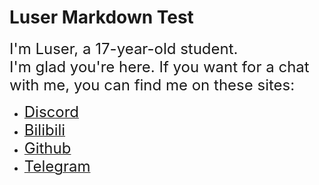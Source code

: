 # Luser Markdown Test

<font size=5>I'm Luser, a 17-year-old student.
</font>  
<font size=5>I'm glad you're here. If you want for a chat with me, you can find me on these sites:
</font>   

- [<font size=5>Discord</font>](https://discord.gg/ArBx5ydcXw)  
- [<font size=5>Bilibili</font>](https://space.bilibili.com/362836326?spm_id_from=333.1007.0.0)  
- [<font size=5>Github</font>](https://github.com/Lumorian)
- [<font size=5>Telegram</font>](https://t.me/lumorian)
